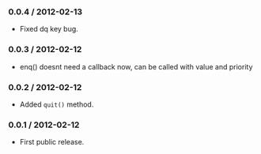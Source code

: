### 0.0.4 / 2012-02-13
* Fixed dq key bug.

### 0.0.3 / 2012-02-12
* enq() doesnt need a callback now, can be called with value and priority

### 0.0.2 / 2012-02-12
* Added `quit()` method.

### 0.0.1 / 2012-02-12
* First public release.